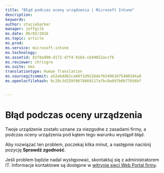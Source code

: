 ```yaml
---
title: "Błąd podczas oceny urządzenia | Microsoft Intune"
description: 
keywords: 
author: staciebarker
manager: jeffgilb
ms.date: 06/03/2016
ms.topic: article
ms.prod: 
ms.service: microsoft-intune
ms.technology: 
ms.assetid: 81f8a990-d172-47f4-91b4-cb49652accf6
ms.reviewer: chrisgre
ms.suite: ems
translationtype: Human Translation
ms.sourcegitcommit: e52ebdd62ca68f1d9226def654961075400184a8
ms.openlocfilehash: 6c28c3d259f0678669117afbc8a897b0b77056bf


---
```



# Błąd podczas oceny urządzenia
Twoje urządzenie zostało uznane za niezgodne z zasadami firmy, a podczas oceny urządzenia pod kątem tego warunku wystąpił błąd.

Aby rozwiązać ten problem, poczekaj kilka minut, a następnie naciśnij pozycję **Sprawdź zgodność**.

Jeśli problem będzie nadal występować, skontaktuj się z administratorem IT. Informacje kontaktowe są dostępne w [witrynie sieci Web Portal firmy](http://portal.manage.microsoft.com).




<!--HONumber=Jun16_HO4-->


